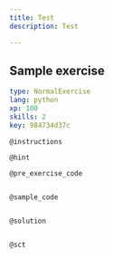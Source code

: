 ```yaml
---
title: Test
description: Test

---
```

## Sample exercise

```yaml
type: NormalExercise
lang: python
xp: 100
skills: 2
key: 984734d37c
```


`@instructions`

`@hint`

`@pre_exercise_code`
```{python}

```

`@sample_code`
```{python}

```

`@solution`
```{python}

```

`@sct`
```{python}

```
